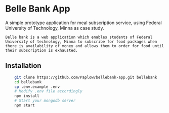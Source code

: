 # Belle Bank App

A simple prototype application for meal subscription service, using Federal University of Technology, Minna as case study.

`Belle bank is a web application which enables students of Federal University of technology, Minna to subscribe for food packages when there is availability of money and allows them to order for food until their subscription is exhausted.`

## Installation

```bash
    git clone https://github.com/Paplow/bellebank-app.git bellebank
    cd bellebank
    cp .env.example .env
    # Modify .env file accordingly
    npm install
    # Start your mongodb server
    npm start
```
